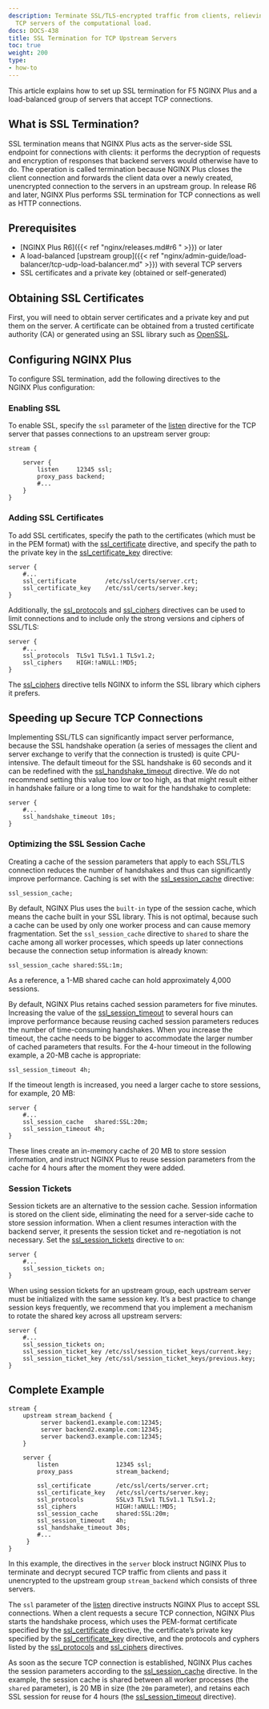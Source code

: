 ```yaml
---
description: Terminate SSL/TLS-encrypted traffic from clients, relieving your upstream
  TCP servers of the computational load.
docs: DOCS-438
title: SSL Termination for TCP Upstream Servers
toc: true
weight: 200
type:
- how-to
---
```


This article explains how to set up SSL termination for F5 NGINX Plus and a load-balanced group of servers that accept TCP connections.


## What is SSL Termination?

SSL termination means that NGINX Plus acts as the server-side SSL endpoint for connections with clients: it performs the decryption of requests and encryption of responses that backend servers would otherwise have to do. The operation is called termination because NGINX Plus closes the client connection and forwards the client data over a newly created, unencrypted connection to the servers in an upstream group. In release R6 and later, NGINX Plus performs SSL termination for TCP connections as well as HTTP connections.

## Prerequisites

- [NGINX Plus R6]({{< ref "nginx/releases.md#r6 " >}}) or later
- A load-balanced [upstream group]({{< ref "nginx/admin-guide/load-balancer/tcp-udp-load-balancer.md" >}}) with several TCP servers
- SSL certificates and a private key (obtained or self-generated)

## Obtaining SSL Certificates

First, you will need to obtain server certificates and a private key and put them on the server. A certificate can be obtained from a trusted certificate authority (CA) or generated using an SSL library such as [OpenSSL](https://www.openssl.org/).

## Configuring NGINX Plus

To configure SSL termination, add the following directives to the NGINX Plus configuration:

### Enabling SSL

To enable SSL, specify the `ssl` parameter of the [listen](https://nginx.org/en/docs/stream/ngx_stream_core_module.html#listen) directive for the TCP server that passes connections to an upstream server group:

```nginx
stream {

    server {
        listen     12345 ssl;
        proxy_pass backend;
        #...
    }
}
```

### Adding SSL Certificates

To add SSL certificates, specify the path to the certificates (which must be in the PEM format) with the [ssl_certificate](https://nginx.org/en/docs/stream/ngx_stream_ssl_module.html#ssl_certificate) directive, and specify the path to the private key in the [ssl_certificate_key](https://nginx.org/en/docs/stream/ngx_stream_ssl_module.html#ssl_certificate_key) directive:

```nginx
server {
    #...
    ssl_certificate        /etc/ssl/certs/server.crt;
    ssl_certificate_key    /etc/ssl/certs/server.key;
}
```

Additionally, the [ssl_protocols](https://nginx.org/en/docs/stream/ngx_stream_ssl_module.html#ssl_protocols) and [ssl_ciphers](https://nginx.org/en/docs/stream/ngx_stream_ssl_module.html#ssl_ciphers) directives can be used to limit connections and to include only the strong versions and ciphers of SSL/TLS:

```nginx
server {
    #...
    ssl_protocols  TLSv1 TLSv1.1 TLSv1.2;
    ssl_ciphers    HIGH:!aNULL:!MD5;
}
```

The [ssl_ciphers](https://nginx.org/en/docs/stream/ngx_stream_ssl_module.html#ssl_ciphers) directive tells NGINX to inform the SSL library which ciphers it prefers.

## Speeding up Secure TCP Connections

Implementing SSL/TLS can significantly impact server performance, because the SSL handshake operation (a series of messages the client and server exchange to verify that the connection is trusted) is quite CPU-intensive. The default timeout for the SSL handshake is 60 seconds and it can be redefined with the [ssl_handshake_timeout](https://nginx.org/en/docs/stream/ngx_stream_ssl_module.html#ssl_handshake_timeout) directive. We do not recommend setting this value too low or too high, as that might result either in handshake failure or a long time to wait for the handshake to complete:

```nginx
server {
    #...
    ssl_handshake_timeout 10s;
}
```

### Optimizing the SSL Session Cache

Creating a cache of the session parameters that apply to each SSL/TLS connection reduces the number of handshakes and thus can significantly improve performance. Caching is set with the [ssl_session_cache](https://nginx.org/en/docs/stream/ngx_stream_ssl_module.html#ssl_session_cache) directive:

```nginx
ssl_session_cache;
```

By default, NGINX Plus uses the `built-in` type of the session cache, which means the cache built in your SSL library. This is not optimal, because such a cache can be used by only one worker process and can cause memory fragmentation. Set the `ssl_session_cache` directive to `shared` to share the cache among all worker processes, which speeds up later connections because the connection setup information is already known:

```nginx
ssl_session_cache shared:SSL:1m;
```

As a reference, a 1-MB shared cache can hold approximately 4,000 sessions.

By default, NGINX Plus retains cached session parameters for five minutes. Increasing the value of the [ssl_session_timeout](https://nginx.org/en/docs/stream/ngx_stream_ssl_module.html#ssl_session_timeout) to several hours can improve performance because reusing cached session parameters reduces the number of time-consuming handshakes. When you increase the timeout, the cache needs to be bigger to accommodate the larger number of cached parameters that results. For the 4-hour timeout in the following example, a 20-MB cache is appropriate:

```nginx
ssl_session_timeout 4h;
```

If the timeout length is increased, you need a larger cache to store sessions, for example, 20 MB:

```nginx
server {
    #...
    ssl_session_cache   shared:SSL:20m;
    ssl_session_timeout 4h;
}
```

These lines create an in-memory cache of 20 MB to store session information, and instruct NGINX Plus to reuse session parameters from the cache for 4 hours after the moment they were added.

### Session Tickets

Session tickets are an alternative to the session cache. Session information is stored on the client side, eliminating the need for a server-side cache to store session information. When a client resumes interaction with the backend server, it presents the session ticket and re-negotiation is not necessary. Set the [ssl_session_tickets](https://nginx.org/en/docs/stream/ngx_stream_ssl_module.html#ssl_session_tickets) directive to `on`:

```nginx
server {
    #...
    ssl_session_tickets on;
}
```

When using session tickets for an upstream group, each upstream server must be initialized with the same session key. It’s a best practice to change session keys frequently, we recommend that you implement a mechanism to rotate the shared key across all upstream servers:

```nginx
server {
    #...
    ssl_session_tickets on;
    ssl_session_ticket_key /etc/ssl/session_ticket_keys/current.key;
    ssl_session_ticket_key /etc/ssl/session_ticket_keys/previous.key;
}
```

## Complete Example

```nginx
stream {
    upstream stream_backend {
         server backend1.example.com:12345;
         server backend2.example.com:12345;
         server backend3.example.com:12345;
    }

    server {
        listen                12345 ssl;
        proxy_pass            stream_backend;

        ssl_certificate       /etc/ssl/certs/server.crt;
        ssl_certificate_key   /etc/ssl/certs/server.key;
        ssl_protocols         SSLv3 TLSv1 TLSv1.1 TLSv1.2;
        ssl_ciphers           HIGH:!aNULL:!MD5;
        ssl_session_cache     shared:SSL:20m;
        ssl_session_timeout   4h;
        ssl_handshake_timeout 30s;
        #...
     }
}
```

In this example, the directives in the `server` block instruct NGINX Plus to terminate and decrypt secured TCP traffic from clients and pass it unencrypted to the upstream group `stream_backend` which consists of three servers.

The `ssl` parameter of the [listen](https://nginx.org/en/docs/stream/ngx_stream_core_module.html#listen) directive instructs NGINX Plus to accept SSL connections. When a clent requests a secure TCP connection, NGINX Plus starts the handshake process, which uses the PEM-format certificate specified by the [ssl_certificate](https://nginx.org/en/docs/stream/ngx_stream_ssl_module.html#ssl_certificate) directive, the certificate’s private key specified by the [ssl_certificate_key](https://nginx.org/en/docs/stream/ngx_stream_ssl_module.html#ssl_certificate_key) directive, and the protocols and cyphers listed by the [ssl_protocols](https://nginx.org/en/docs/stream/ngx_stream_ssl_module.html#ssl_protocols) and [ssl_ciphers](https://nginx.org/en/docs/stream/ngx_stream_ssl_module.html#ssl_ciphers) directives.

As soon as the secure TCP connection is established, NGINX Plus caches the session parameters according to the [ssl_session_cache](https://nginx.org/en/docs/stream/ngx_stream_ssl_module.html#ssl_session_cache) directive. In the example, the session cache is shared between all worker processes (the `shared` parameter), is 20 MB in size (the `20m` parameter), and retains each SSL session for reuse for 4 hours (the [ssl_session_timeout](https://nginx.org/en/docs/stream/ngx_stream_ssl_module.html#ssl_session_timeout) directive).


